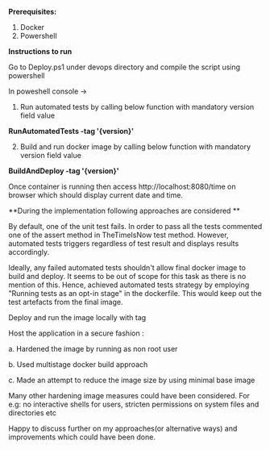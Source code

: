

**Prerequisites:**
1. Docker
2. Powershell

**Instructions to run**

Go to Deploy.ps1 under devops directory and compile the script using powershell

In poweshell console ->

1. Run automated tests by calling below function with mandatory version field value

  **RunAutomatedTests -tag '{version}'**
  

2. Build and run docker image by calling below function with mandatory version field value

  **BuildAndDeploy -tag '{version}'** 
  
   Once container is running then access http://localhost:8080/time on browser which should display current date and time.

**During the implementation following approaches are considered **

By default, one of the unit test fails. In order to pass all the tests commented one of the assert method in TheTimeIsNow test method. However, automated tests triggers regardless of test result and displays results accordingly.

Ideally, any failed automated tests shouldn't allow final docker image to build and deploy. It seems to be out of scope for this task as there is no mention of this. Hence, achieved automated tests strategy by employing "Running tests as an opt-in stage" in the dockerfile. This would keep out the test artefacts from the final image.

Deploy and run the image locally with tag

Host the application in a secure fashion : 

  a. Hardened the image by running as non root user
  
  b. Used multistage docker build approach
  
  c. Made an attempt to reduce the image size by using minimal base image
  
Many other hardening image measures could have been considered. For e.g: no interactive shells for users, stricten permissions on system files and directories etc

Happy to discuss further on my approaches(or alternative ways) and improvements which could have been done.

                                           




